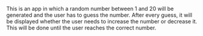 This is an app in which a random number between 1 and 20 will be generated and the user has to guess the number. After every guess, it will be displayed whether the user needs to increase the number or decrease it. This will be done until the user reaches the correct number.
